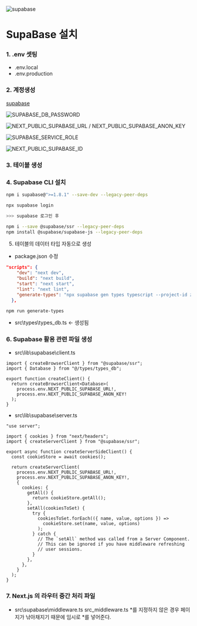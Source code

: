 ![supabase](https://img.icons8.com/?size=100&id=sH0rW2TvYdr9&format=png&color=000000)

# SupaBase 설치

### 1. .env 셋팅

- .env.local
- .env.production

### 2. 계정생성

[supabase](https://supabase.com/)

![SUPABASE_DB_PASSWORD](https://github.com/user-attachments/assets/e4686bec-e110-4ce5-af33-f15f47ba88e8)

![NEXT_PUBLIC_SUPABASE_URL / NEXT_PUBLIC_SUPABASE_ANON_KEY](https://github.com/user-attachments/assets/8bbd8ad5-3075-4923-89d7-26288ada00b6)

![SUPABASE_SERVICE_ROLE](https://github.com/user-attachments/assets/edb1385f-c8d3-4ff9-ae94-881f62657c3b)

![NEXT_PUBLIC_SUPABASE_ID](https://github.com/user-attachments/assets/66358614-0292-45fb-9ab9-52b60764aab4)

### 3. 테이블 생성

### 4. Supabase CLI 설치

```bash
npm i supabase@">=1.8.1" --save-dev --legacy-peer-deps

npx supabase login

>>> supabase 로그인 후

npm i --save @supabase/ssr --legacy-peer-deps
npm install @supabase/supabase-js --legacy-peer-deps
```

5. 테이블의 데이터 타입 자동으로 생성

- package.json 수정

```json
"scripts": {
    "dev": "next dev",
    "build": "next build",
    "start": "next start",
    "lint": "next lint",
    "generate-types": "npx supabase gen types typescript --project-id zhjtibjejrywuxogpfzl --schema public > src/types/types_db.ts"
  },

```

```bash
npm run generate-types
```

- src\types\types_db.ts <- 생성됨

### 6. Supabase 활용 관련 파일 생성

- src\lib\supabase\client.ts

```tsx
import { createBrowserClient } from "@supabase/ssr";
import { Database } from "@/types/types_db";

export function createClient() {
  return createBrowserClient<Database>(
    process.env.NEXT_PUBLIC_SUPABASE_URL!,
    process.env.NEXT_PUBLIC_SUPABASE_ANON_KEY!
  );
}
```

- src\lib\supabase\server.ts

```tsx
"use server";

import { cookies } from "next/headers";
import { createServerClient } from "@supabase/ssr";

export async function createServerSideClient() {
  const cookieStore = await cookies();

  return createServerClient(
    process.env.NEXT_PUBLIC_SUPABASE_URL!,
    process.env.NEXT_PUBLIC_SUPABASE_ANON_KEY!,
    {
      cookies: {
        getAll() {
          return cookieStore.getAll();
        },
        setAll(cookiesToSet) {
          try {
            cookiesToSet.forEach(({ name, value, options }) =>
              cookieStore.set(name, value, options)
            );
          } catch {
            // The `setAll` method was called from a Server Component.
            // This can be ignored if you have middleware refreshing
            // user sessions.
          }
        },
      },
    }
  );
}
```

### 7. Next.js 의 라우터 중간 처리 파일

- src\supabase\middleware.ts
  src_middleware.ts *를 지정하지 않은 경우 페이지가 낚아채지기 때문에
  임시로 *를 넣어준다.

